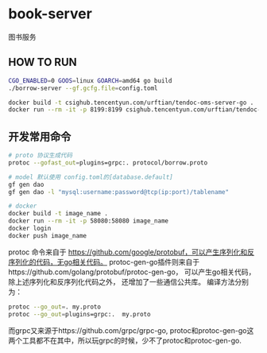 # book-server
图书服务
## HOW TO RUN
~~~bash
CGO_ENABLED=0 GOOS=linux GOARCH=amd64 go build
./borrow-server --gf.gcfg.file=config.toml

docker build -t csighub.tencentyun.com/urftian/tendoc-oms-server-go .
docker run --rm -it -p 8199:8199 csighub.tencentyun.com/urftian/tendoc-oms-server-go
~~~

## 开发常用命令
~~~bash
# proto 协议生成代码
protoc --gofast_out=plugins=grpc:. protocol/borrow.proto

# model 默认使用 config.toml的[database.default]
gf gen dao
gf gen dao -l "mysql:username:password@tcp(ip:port)/tablename"

# docker
docker build -t image_name .
docker run --rm -it -p 58080:58080 image_name
docker login 
docker push image_name
~~~

protoc 命令来自于 https://github.com/google/protobuf，可以产生序列化和反序列化的代码，无go相关代码。
protoc-gen-go插件则来自于https://github.com/golang/protobuf/protoc-gen-go， 可以产生go相关代码， 除上述序列化和反序列化代码之外， 还增加了一些通信公共库。
编译方法分别为：
~~~bash
protoc --go_out=. my.proto  
protoc --go_out=plugins=grpc:.  my.proto 
~~~
而grpc又来源于https://github.com/grpc/grpc-go, protoc和protoc-gen-go这两个工具都不在其中，所以玩grpc的时候，少不了protoc和protoc-gen-go.
